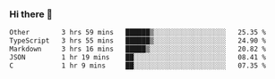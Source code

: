 ### Hi there 👋

<!--
**WShiBin/WShiBin** is a ✨ _special_ ✨ repository because its `README.md` (this file) appears on your GitHub profile.

Here are some ideas to get you started:

- 🔭 I’m currently working on ...
- 🌱 I’m currently learning ...
- 👯 I’m looking to collaborate on ...
- 🤔 I’m looking for help with ...
- 💬 Ask me about ...
- 📫 How to reach me: ...
- 😄 Pronouns: ...
- ⚡ Fun fact: ...
-->

<!--START_SECTION:waka-->

```txt
Other        3 hrs 59 mins   ██████▒░░░░░░░░░░░░░░░░░░   25.35 %
TypeScript   3 hrs 55 mins   ██████▒░░░░░░░░░░░░░░░░░░   24.90 %
Markdown     3 hrs 16 mins   █████▒░░░░░░░░░░░░░░░░░░░   20.82 %
JSON         1 hr 19 mins    ██░░░░░░░░░░░░░░░░░░░░░░░   08.41 %
C            1 hr 9 mins     ██░░░░░░░░░░░░░░░░░░░░░░░   07.35 %
```

<!--END_SECTION:waka-->
